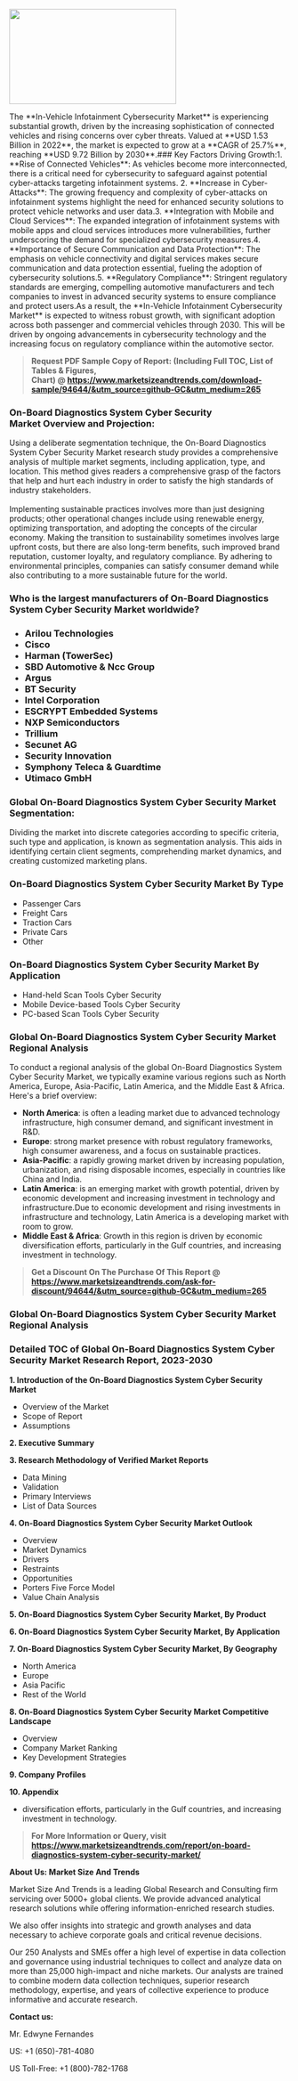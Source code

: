 <p><img class="alignnone size-medium wp-image-20088" src="https://ffe5etoiles.com/wp-content/uploads/2024/12/MST1-300x171.png" alt="" width="300" height="171" /></p>The **In-Vehicle Infotainment Cybersecurity Market** is experiencing substantial growth, driven by the increasing sophistication of connected vehicles and rising concerns over cyber threats. Valued at **USD 1.53 Billion in 2022**, the market is expected to grow at a **CAGR of 25.7%**, reaching **USD 9.72 Billion by 2030**.### Key Factors Driving Growth:1. **Rise of Connected Vehicles**: As vehicles become more interconnected, there is a critical need for cybersecurity to safeguard against potential cyber-attacks targeting infotainment systems. 2. **Increase in Cyber-Attacks**: The growing frequency and complexity of cyber-attacks on infotainment systems highlight the need for enhanced security solutions to protect vehicle networks and user data.3. **Integration with Mobile and Cloud Services**: The expanded integration of infotainment systems with mobile apps and cloud services introduces more vulnerabilities, further underscoring the demand for specialized cybersecurity measures.4. **Importance of Secure Communication and Data Protection**: The emphasis on vehicle connectivity and digital services makes secure communication and data protection essential, fueling the adoption of cybersecurity solutions.5. **Regulatory Compliance**: Stringent regulatory standards are emerging, compelling automotive manufacturers and tech companies to invest in advanced security systems to ensure compliance and protect users.As a result, the **In-Vehicle Infotainment Cybersecurity Market** is expected to witness robust growth, with significant adoption across both passenger and commercial vehicles through 2030. This will be driven by ongoing advancements in cybersecurity technology and the increasing focus on regulatory compliance within the automotive sector.</p><blockquote id="" class=""><strong>Request PDF Sample Copy of Report: (Including Full TOC, List of Tables &amp; Figures, Chart)&nbsp;@&nbsp;<strong><a href="https://www.marketsizeandtrends.com/download-sample/94644/&utm_source=github-GC&utm_medium=265" target="_blank">https://www.marketsizeandtrends.com/download-sample/94644/&utm_source=github-GC&utm_medium=265</a></strong></strong></blockquote><h3 id="" class="">On-Board Diagnostics System Cyber Security Market&nbsp;Overview and Projection:</h3><p id="" class="">Using a deliberate segmentation technique, the On-Board Diagnostics System Cyber Security Market research study provides a comprehensive analysis of multiple market segments, including application, type, and location. This method gives readers a comprehensive grasp of the factors that help and hurt each industry in order to satisfy the high standards of industry stakeholders. <br /> <br />Implementing sustainable practices involves more than just designing products; other operational changes include using renewable energy, optimizing transportation, and adopting the concepts of the circular economy. Making the transition to sustainability sometimes involves large upfront costs, but there are also long-term benefits, such improved brand reputation, customer loyalty, and regulatory compliance. By adhering to environmental principles, companies can satisfy consumer demand while also contributing to a more sustainable future for the world.</p><h3 id="" class="">Who is the largest manufacturers of&nbsp;On-Board Diagnostics System Cyber Security Market worldwide?</h3><h3 class=""><p><ul><li>Arilou Technologies </li><li> Cisco </li><li> Harman (TowerSec) </li><li> SBD Automotive & Ncc Group </li><li> Argus </li><li> BT Security </li><li> Intel Corporation </li><li> ESCRYPT Embedded Systems </li><li> NXP Semiconductors </li><li> Trillium </li><li> Secunet AG </li><li> Security Innovation </li><li> Symphony Teleca & Guardtime </li><li> Utimaco GmbH</li></ul></p></h3><h3 id="" class="">Global&nbsp;On-Board Diagnostics System Cyber Security Market Segmentation:</h3><p id="" class="">Dividing the market into discrete categories according to specific criteria, such type and application, is known as segmentation analysis. This aids in identifying certain client segments, comprehending market dynamics, and creating customized marketing plans.</p><h3 id="" class="">On-Board Diagnostics System Cyber Security Market&nbsp;By Type</h3><p><p><ul><li>Passenger Cars </li><li> Freight Cars </li><li> Traction Cars </li><li> Private Cars </li><li> Other</p></li></ul></p></p><h3 id="" class="">On-Board Diagnostics System Cyber Security Market&nbsp;By Application</h3><p class=""><p><ul><li>Hand-held Scan Tools Cyber Security </li><li> Mobile Device-based Tools Cyber Security </li><li> PC-based Scan Tools Cyber Security</li></ul></p></p><h3 id="" class="">Global On-Board Diagnostics System Cyber Security Market Regional Analysis</h3><p id="" class="">To conduct a regional analysis of the global On-Board Diagnostics System Cyber Security Market, we typically examine various regions such as North America, Europe, Asia-Pacific, Latin America, and the Middle East &amp; Africa. Here's a brief overview:</p><ul><li><strong>North America</strong>: is often a leading market due to advanced technology infrastructure, high consumer demand, and significant investment in R&amp;D.</li><li><strong>Europe</strong>: strong market presence with robust regulatory frameworks, high consumer awareness, and a focus on sustainable practices.</li><li><strong>Asia-Pacific</strong>: a rapidly growing market driven by increasing population, urbanization, and rising disposable incomes, especially in countries like China and India.</li><li><strong>Latin America</strong>: is an emerging market with growth potential, driven by economic development and increasing investment in technology and infrastructure.Due to economic development and rising investments in infrastructure and technology, Latin America is a developing market with room to grow.</li><li><strong>Middle East &amp; Africa</strong>: Growth in this region is driven by economic diversification efforts, particularly in the Gulf countries, and increasing investment in technology.</li></ul><blockquote id="" class=""><strong>Get a Discount On The Purchase Of This Report @ <strong><a href="https://www.marketsizeandtrends.com/ask-for-discount/94644/&utm_source=github-GC&utm_medium=265" target="_blank">https://www.marketsizeandtrends.com/ask-for-discount/94644/&utm_source=github-GC&utm_medium=265</a></strong></strong></blockquote><h3 id="" class="">Global On-Board Diagnostics System Cyber Security Market Regional Analysis</h3><h3 id="" class="">Detailed TOC of Global On-Board Diagnostics System Cyber Security Market Research Report, 2023-2030</h3><p id="" class=""><strong>1. Introduction of the On-Board Diagnostics System Cyber Security Market</strong></p><ul><li>Overview of the Market</li><li>Scope of Report</li><li>Assumptions</li></ul><p id="" class=""><strong>2. Executive Summary</strong></p><p id="" class=""><strong>3. Research Methodology of Verified Market Reports</strong></p><ul><li>Data Mining</li><li>Validation</li><li>Primary Interviews</li><li>List of Data Sources</li></ul><p id="" class=""><strong>4. On-Board Diagnostics System Cyber Security Market Outlook</strong></p><ul><li>Overview</li><li>Market Dynamics</li><li>Drivers</li><li>Restraints</li><li>Opportunities</li><li>Porters Five Force Model</li><li>Value Chain Analysis</li></ul><p id="" class=""><strong>5. On-Board Diagnostics System Cyber Security Market, By Product</strong></p><p id="" class=""><strong>6. On-Board Diagnostics System Cyber Security Market, By Application</strong></p><p id="" class=""><strong>7. On-Board Diagnostics System Cyber Security Market, By Geography</strong></p><ul><li>North America</li><li>Europe</li><li>Asia Pacific</li><li>Rest of the World</li></ul><p id="" class=""><strong>8. On-Board Diagnostics System Cyber Security Market Competitive Landscape</strong></p><ul><li>Overview</li><li>Company Market Ranking</li><li>Key Development Strategies</li></ul><p id="" class=""><strong>9. Company Profiles</strong></p><p id="" class=""><strong>10. Appendix</strong></p><ul><li>diversification efforts, particularly in the Gulf countries, and increasing investment in technology.</li></ul><blockquote id="" class=""><strong>For More Information or Query, visit <strong><strong><a href="https://www.marketsizeandtrends.com/report/on-board-diagnostics-system-cyber-security-market/" target="_blank">https://www.marketsizeandtrends.com/report/on-board-diagnostics-system-cyber-security-market/</a></strong></strong></strong></blockquote><p id="" class=""><strong>About Us: Market Size And Trends</strong></p><p id="" class="">Market Size And Trends is a leading Global Research and Consulting firm servicing over 5000+ global clients. We provide advanced analytical research solutions while offering information-enriched research studies.</p><p id="" class="">We also offer insights into strategic and growth analyses and data necessary to achieve corporate goals and critical revenue decisions.</p><p id="" class="">Our 250 Analysts and SMEs offer a high level of expertise in data collection and governance using industrial techniques to collect and analyze data on more than 25,000 high-impact and niche markets. Our analysts are trained to combine modern data collection techniques, superior research methodology, expertise, and years of collective experience to produce informative and accurate research.</p><p id="" class=""><strong>Contact us:</strong></p><p id="" class="">Mr. Edwyne Fernandes</p><p id="" class="">US: +1 (650)-781-4080</p><p id="" class="">US Toll-Free: +1 (800)-782-1768</p>
